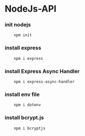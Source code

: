 # NodeJs-API

### init nodejs
```
    npm init
```

### install express
```
    npm i express
```
### install Express Async Handler
```
    npm i express-async-handler
```
### install env file
```
    npm i dotenv
```
### install bcrypt.js
```
    npm i bcryptjs
```